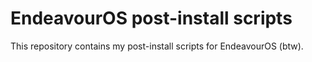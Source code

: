 # EndeavourOS post-install scripts
This repository contains my post-install scripts for EndeavourOS (btw).

